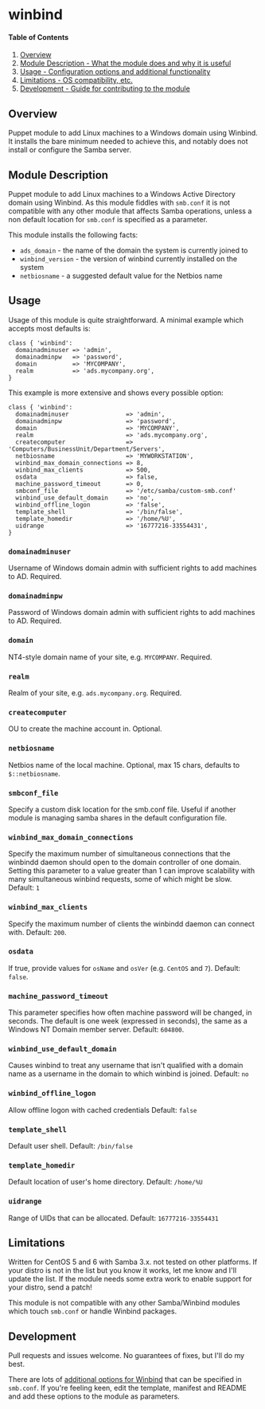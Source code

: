 # winbind

#### Table of Contents

1. [Overview](#overview)
2. [Module Description - What the module does and why it is useful](#module-description)
3. [Usage - Configuration options and additional functionality](#usage)
4. [Limitations - OS compatibility, etc.](#limitations)
5. [Development - Guide for contributing to the module](#development)

## Overview

Puppet module to add Linux machines to a Windows domain using Winbind. It installs the
bare minimum needed to achieve this, and notably does not install or configure the Samba
server.

## Module Description

Puppet module to add Linux machines to a Windows Active Directory domain using Winbind.
As this module fiddles with `smb.conf` it is not compatible with any other module
that affects Samba operations, unless a non default location for `smb.conf` is specified as 
a parameter.

This module installs the following facts:

 * `ads_domain` - the name of the domain the system is currently joined to
 * `winbind_version` - the version of winbind currently installed on the system
 * `netbiosname` - a suggested default value for the Netbios name

## Usage

Usage of this module is quite straightforward. A minimal example which accepts most
defaults is:

```puppet
class { 'winbind':
  domainadminuser => 'admin',
  domainadminpw   => 'password',
  domain          => 'MYCOMPANY',
  realm           => 'ads.mycompany.org',
}
```

This example is more extensive and shows every possible option:

```puppet
class { 'winbind':
  domainadminuser                => 'admin',
  domainadminpw                  => 'password',
  domain                         => 'MYCOMPANY',
  realm                          => 'ads.mycompany.org',
  createcomputer                 => 'Computers/BusinessUnit/Department/Servers',
  netbiosname                    => 'MYWORKSTATION',
  winbind_max_domain_connections => 8,
  winbind_max_clients            => 500,
  osdata                         => false,
  machine_password_timeout       => 0,
  smbconf_file                   => '/etc/samba/custom-smb.conf'
  winbind_use_default_domain     => 'no',
  winbind_offline_logon          => 'false',
  template_shell                 => '/bin/false',
  template_homedir               => '/home/%U',
  uidrange                       => '16777216-33554431',
}
```

### `domainadminuser`

Username of Windows domain admin with sufficient rights to add machines to AD. Required.

### `domainadminpw`

Password of Windows domain admin with sufficient rights to add machines to AD. Required.

### `domain`

NT4-style domain name of your site, e.g. `MYCOMPANY`. Required.

### `realm`

Realm of your site, e.g. `ads.mycompany.org`. Required.

### `createcomputer`

OU to create the machine account in. Optional.

### `netbiosname`

Netbios name of the local machine. Optional, max 15 chars, defaults to `$::netbiosname`.

### `smbconf_file`

Specify a custom disk location for the smb.conf file. Useful if another module is managing
samba shares in the default configuration file.

### `winbind_max_domain_connections`

Specify the maximum number of simultaneous connections that the winbindd daemon
should open to the domain controller of one domain. Setting this parameter to a
value greater than 1 can improve scalability with many simultaneous winbind requests,
some of which might be slow. Default: `1`

### `winbind_max_clients`

Specify the maximum number of clients the winbindd daemon can connect with. Default: `200`.

### `osdata`

If true, provide values for `osName` and `osVer` (e.g. `CentOS` and `7`). Default: `false`.

### `machine_password_timeout`

This parameter specifies how often machine password will be changed, in seconds. The default is one week (expressed in seconds), the same as a Windows NT Domain member server. Default: `604800`.

### `winbind_use_default_domain`

Causes winbind to treat any username that isn't qualified with a domain name as a username in the domain to which winbind is joined. Default: `no`

### `winbind_offline_logon`

Allow offline logon with cached credentials Default: `false`
### `template_shell`

Default user shell. Default: `/bin/false`

### `template_homedir`

Default location of user's home directory. Default: `/home/%U`

### `uidrange`

Range of UIDs that can be allocated. Default: `16777216-33554431`

## Limitations

Written for CentOS 5 and 6 with Samba 3.x. not tested on other platforms. If your distro is not in the list
but you know it works, let me know and I'll update the list. If the module needs some extra
work to enable support for your distro, send a patch!

This module is not compatible with any other Samba/Winbind modules which touch `smb.conf` or
handle Winbind packages.

## Development

Pull requests and issues welcome. No guarantees of fixes, but I'll do my best.

There are lots of [additional options for Winbind](https://www.samba.org/samba/docs/man/manpages/smb.conf.5.html)
that can be specified in `smb.conf`. If you're feeling keen, edit the template, manifest and README
and add these options to the module as parameters.
